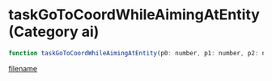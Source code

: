 # taskGoToCoordWhileAimingAtEntity (Category ai)

```js
function taskGoToCoordWhileAimingAtEntity(p0: number, p1: number, p2: number, p3: number, p4: number, p5: number, p6: boolean, p7: number, p8: number, p9: boolean, p10: number, p11: boolean, p12: number, p13: number): void
```

[filename](taskGoToCoordWhileAimingAtEntity_m.md ':include')